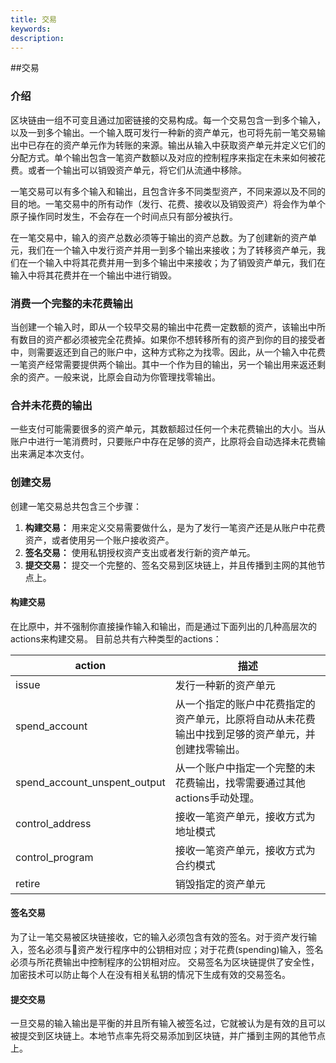 ```yaml
---
title: 交易
keywords: 
description: 
---
```


##交易

### 介绍

区块链由一组不可变且通过加密链接的交易构成。每一个交易包含一到多个输入，以及一到多个输出。一个输入既可发行一种新的资产单元，也可将先前一笔交易输出中已存在的资产单元作为转账的来源。输出从输入中获取资产单元并定义它们的分配方式。单个输出包含一笔资产数额以及对应的控制程序来指定在未来如何被花费。或者一个输出可以销毁资产单元，将它们从流通中移除。

一笔交易可以有多个输入和输出，且包含许多不同类型资产，不同来源以及不同的目的地。一笔交易中的所有动作（发行、花费、接收以及销毁资产）将会作为单个原子操作同时发生，不会存在一个时间点只有部分被执行。

在一笔交易中，输入的资产总数必须等于输出的资产总数。为了创建新的资产单元，我们在一个输入中发行资产并用一到多个输出来接收；为了转移资产单元，我们在一个输入中将其花费并用一到多个输出中来接收；为了销毁资产单元，我们在输入中将其花费并在一个输出中进行销毁。

### 消费一个完整的未花费输出

当创建一个输入时，即从一个较早交易的输出中花费一定数额的资产，该输出中所有数目的资产都必须被完全花费掉。如果你不想转移所有的资产到你的目的接受者中，则需要返还到自己的账户中，这种方式称之为找零。因此，从一个输入中花费一笔资产经常需要提供两个输出。其中一个作为目的输出，另一个输出用来返还剩余的资产。一般来说，比原会自动为你管理找零输出。

### 合并未花费的输出
一些支付可能需要很多的资产单元，其数额超过任何一个未花费输出的大小。当从账户中进行一笔消费时，只要账户中存在足够的资产，比原将会自动选择未花费输出来满足本次支付。

### 创建交易
创建一笔交易总共包含三个步骤：
1. **构建交易：** 用来定义交易需要做什么，是为了发行一笔资产还是从账户中花费资产，或者使用另一个账户接收资产。
2. **签名交易：** 使用私钥授权资产支出或者发行新的资产单元。
3. **提交交易：** 提交一个完整的、签名交易到区块链上，并且传播到主网的其他节点上。

#### 构建交易

在比原中，并不强制你直接操作输入和输出，而是通过下面列出的几种高层次的actions来构建交易。
目前总共有六种类型的actions：

|action|描述|
|------|---|
|issue|发行一种新的资产单元|
|spend_account|从一个指定的账户中花费指定的资产单元，比原将自动从未花费输出中找到足够的资产单元，并创建找零输出。|
|spend_account_unspent_output|从一个账户中指定一个完整的未花费输出，找零需要通过其他actions手动处理。|
|control_address|接收一笔资产单元，接收方式为地址模式|
|control_program|接收一笔资产单元，接收方式为合约模式|
|retire|销毁指定的资产单元|

#### 签名交易

为了让一笔交易被区块链接收，它的输入必须包含有效的签名。对于资产发行输入，签名必须与资产发行程序中的公钥相对应；对于花费(spending)输入，签名必须与所花费输出中控制程序的公钥相对应。
交易签名为区块链提供了安全性，加密技术可以防止每个人在没有相关私钥的情况下生成有效的交易签名。

#### 提交交易

一旦交易的输入输出是平衡的并且所有输入被签名过，它就被认为是有效的且可以被提交到区块链上。本地节点率先将交易添加到区块链，并广播到主网的其他节点上。